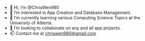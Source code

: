 - 👋 Hi, I’m @ChrisWen980
- 👀 I’m interested in App Creation and Database Management.
- 🌱 I’m currently learning various Computing Science Topics at the University of Alberta.
- 💞️ I’m looking to collaborate on any and all app projects.
- 📫 Contact me at chriswen980@gmail.com

<!---
ChrisWen980/ChrisWen980 is a ✨ special ✨ repository because its `README.md` (this file) appears on your GitHub profile.
You can click the Preview link to take a look at your changes.
--->
